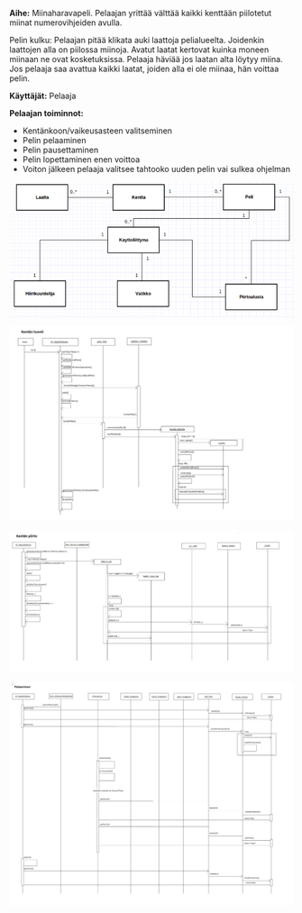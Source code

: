 **Aihe:** Miinaharavapeli. Pelaajan yrittää välttää kaikki kenttään piilotetut miinat numerovihjeiden avulla.

Pelin kulku:
Pelaajan pitää klikata auki laattoja pelialueelta. Joidenkin laattojen alla on piilossa miinoja. Avatut laatat kertovat kuinka moneen miinaan ne ovat kosketuksissa. Pelaaja häviää jos laatan alta löytyy miina. Jos pelaaja saa avattua kaikki laatat, joiden alla ei ole miinaa, hän voittaa pelin.

**Käyttäjät:** Pelaaja

**Pelaajan toiminnot:** 

* Kentänkoon/vaikeusasteen valitseminen
* Pelin pelaaminen
* Pelin pausettaminen
* Pelin lopettaminen enen voittoa
* Voiton jälkeen pelaaja valitsee tahtooko uuden pelin vai sulkea ohjelman


![luokkakaavio](luokkakaavio.png)

![KentanLuominen](KentanLuominen.png)

![KentaPiirto](KentanPiirto.png)

![Pelaaminen](Pelaaminen.png)
